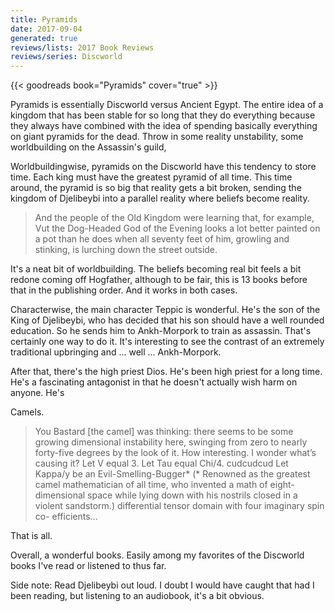 ```yaml
---
title: Pyramids
date: 2017-09-04
generated: true
reviews/lists: 2017 Book Reviews
reviews/series: Discworld
---
```

{{< goodreads book="Pyramids" cover="true" >}}

Pyramids is essentially Discworld versus Ancient Egypt. The entire idea of a kingdom that has been stable for so long that they do everything because they always have combined with the idea of spending basically everything on giant pyramids for the dead. Throw in some reality unstability, some worldbuilding on the Assassin's guild,  

Worldbuildingwise, pyramids on the Discworld have this tendency to store time. Each king must have the greatest pyramid of all time. This time around, the pyramid is so big that reality gets a bit broken, sending the kingdom of Djelibeybi into a parallel reality where beliefs become reality.  

<!--more-->

> And the people of the Old Kingdom were learning that, for example, Vut the Dog-Headed God of the Evening looks a lot better painted on a pot than he does when all seventy feet of him, growling and stinking, is lurching down the street outside.

It's a neat bit of worldbuilding. The beliefs becoming real bit feels a bit redone coming off Hogfather, although to be fair, this is 13 books before that in the publishing order. And it works in both cases.  

Characterwise, the main character Teppic is wonderful. He's the son of the King of Djelibeybi, who has decided that his son should have a well rounded education. So he sends him to Ankh-Morpork to train as assassin. That's certainly one way to do it. It's interesting to see the contrast of an extremely traditional upbringing and ... well ... Ankh-Morpork.  

After that, there's the high priest Dios. He's been high priest for a long time. He's a fascinating antagonist in that he doesn't actually wish harm on anyone. He's  

Camels.  

> You Bastard [the camel] was thinking: there seems to be some growing dimensional instability here, swinging from zero to nearly forty-five degrees by the look of it. How interesting. I wonder what’s causing it? Let V equal 3. Let Tau equal Chi/4. cudcudcud Let Kappa/y be an Evil-Smelling-Bugger* (* Renowned as the greatest camel mathematician of all time, who invented a math of eight-dimensional space while lying down with his nostrils closed in a violent sandstorm.) differential tensor domain with four imaginary spin co- efficients...

That is all.  

Overall, a wonderful books. Easily among my favorites of the Discworld books I've read or listened to thus far.  

Side note: Read Djelibeybi out loud. I doubt I would have caught that had I been reading, but listening to an audiobook, it's a bit obvious.


